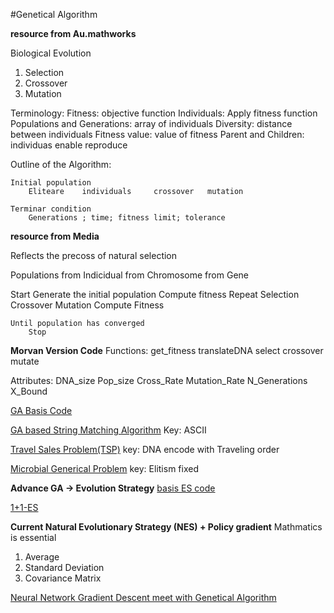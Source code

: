 #Genetical Algorithm

**resource from Au.mathworks**

Biological Evolution

1. Selection
2. Crossover
3. Mutation

Terminology:
	Fitness: objective function
	Individuals: Apply fitness function
	Populations and Generations: array of individuals
	Diversity: distance between individuals
	Fitness value: value of fitness
	Parent and Children: individuas enable reproduce

Outline of the Algorithm:

	Initial population 
		Eliteare 	individuals 	crossover 	mutation

	Terminar condition
		Generations ; time; fitness limit; tolerance

**resource from Media**

Reflects the precoss of natural selection

Populations from Indicidual from Chromosome from Gene

Start
Generate the initial population
Compute fitness
Repeat
	Selection
	Crossover
	Mutation
	Compute Fitness

	Until population has converged
		Stop

**Morvan Version Code**
Functions:
	get_fitness
	translateDNA
	select
	crossover
	mutate

Attributes:
	DNA_size
	Pop_size
	Cross_Rate
	Mutation_Rate
	N_Generations
	X_Bound

[GA Basis Code](https://github.com/waylen94/Machine-Learning-Case-Study/blob/master/Genetical%20Algorithm/Genetic%20Algorithm_basis.py)



[GA based String Matching Algorithm](https://github.com/waylen94/Machine-Learning-Case-Study/blob/master/Genetical%20Algorithm/Genetic%20Algorithm_string_match.py)
Key: ASCII


[Travel Sales Problem(TSP)](https://github.com/waylen94/Machine-Learning-Case-Study/blob/master/Genetical%20Algorithm/Genetic%20Algorithm_Travel_Sales.py)
key: DNA encode with Traveling order



[Microbial Generical Problem](https://github.com/waylen94/Machine-Learning-Case-Study/blob/master/Genetical%20Algorithm/Genetic%20Algorithm_Microbial_GA.py)
key: Elitism fixed


**Advance GA -> Evolution Strategy**
[basis ES code](https://github.com/waylen94/Machine-Learning-Case-Study/blob/master/Genetical%20Algorithm/Evolution%20strategy.py)


[1+1-ES](https://github.com/waylen94/Machine-Learning-Case-Study/blob/master/Genetical%20Algorithm/Evolution%20strategy_1%2B1.py)




**Current Natural Evolutionary Strategy (NES) + Policy gradient**
Mathmatics is essential
1. Average 
2. Standard Deviation
3. Covariance Matrix

[Neural Network Gradient Descent meet with Genetical Algorithm](https://github.com/waylen94/Machine-Learning-Case-Study/blob/master/Genetical%20Algorithm/Evolution%20strategy_gradient.py)









